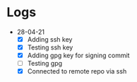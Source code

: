 # Logs
- 28-04-21
	- [x] Adding ssh key
	- [x] Testing ssh key 
	- [x] Adding gpg key for signing commit
	- [ ] Testing gpg
	- [x] Connected to remote repo via ssh
